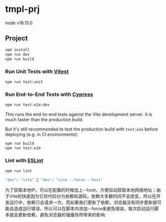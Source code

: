 # tmpl-prj

node v18.15.0

## Project

```sh
npm install
npm run dev
npm run build
```

### Run Unit Tests with [Vitest](https://vitest.dev/)

```sh
npm run test:unit
```

### Run End-to-End Tests with [Cypress](https://www.cypress.io/)

```sh
npm run test:e2e:dev
```

This runs the end-to-end tests against the Vite development server.
It is much faster than the production build.

But it's still recommended to test the production build with `test:e2e` before deploying (e.g. in CI environments):

```sh
npm run build
npm run test:e2e
```

### Lint with [ESLint](https://eslint.org/)

```sh
npm run lint
```

```sh
"dev": "vite" 🔀 "dev": "vite --force --host"
```
为了获取本地IP，可以在配置的时候加上--host，方便自动获取本地网络地址；由于Vite的快是因为它将代码分为依赖和源码，依赖大多数时间不会改变，所以在开发运行中，依赖只会请求一次，而如果我们更新了依赖，浏览器没有同步更新就可能会造成运行错误，所以可以在脚本内添加--force来避免错误，每次启动运行脚本就会更新依赖，避免浏览器的强缓存所带来的影响